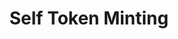---
layout: embed
title: Self Token Minting
permalink: apps/minting/architectures/overall/ux-videos
lang: en
page_id: apps-minting-architectures-overall-video

description: Diagrams
---
